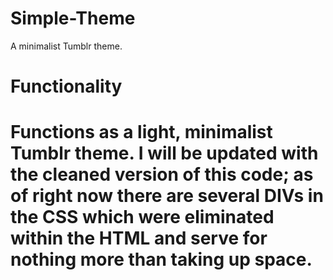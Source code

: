 # Simple-Theme
A minimalist Tumblr theme.

<h1>Functionality<h1>
<p>Functions as a light, minimalist Tumblr theme. I will be updated with the cleaned version of this code; as of right now there are several DIVs in the CSS which were eliminated within the HTML and serve for nothing more than taking up space.</p>
